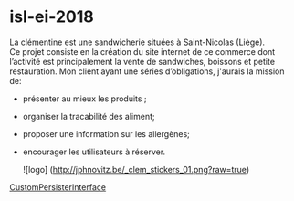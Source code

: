 # isl-ei-2018
La clémentine est une sandwicherie situées à Saint-Nicolas (Liège).  
Ce projet consiste en la création du site internet de ce commerce dont l’activité est principalement la vente de sandwiches, boissons et petite restauration.
Mon client ayant une séries d’obligations, j'aurais la mission de:  
* présenter au mieux les produits ; 
* organiser la tracabilité des aliment; 
* proposer une information sur les allergènes; 
* encourager les utilisateurs à réserver. 

  ![logo] (http://jphnovitz.be/_clem_stickers_01.png?raw=true)

[CustomPersisterInterface](/Doc/CustomPersister.md)